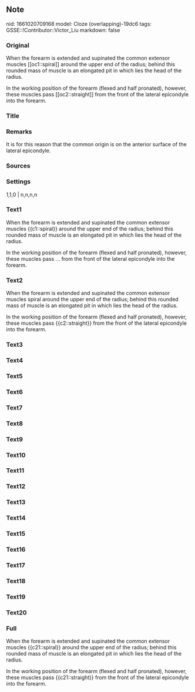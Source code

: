 ## Note
nid: 1661020709168
model: Cloze (overlapping)-19dc6
tags: GSSE::!Contributor::Victor_Liu
markdown: false

### Original
When the forearm is extended and supinated the common extensor
muscles [[oc1::spiral]] around the upper end of the radius; behind
this rounded mass of muscle is an elongated pit in which lies the
head of the radius.
<div>
  In the working position of the forearm (flexed and half
  pronated), however, these muscles pass [[oc2::straight]] from the
  front of the lateral epicondyle into the forearm.
</div>

### Title


### Remarks
It is for this reason that the common origin is on the anterior surface of the lateral epicondyle.

### Sources


### Settings
1,1,0 | n,n,n,n

### Text1
When the forearm is extended and supinated the common extensor
muscles {{c1::spiral}} around the upper end of the radius; behind
this rounded mass of muscle is an elongated pit in which lies the
head of the radius.
<div>
  In the working position of the forearm (flexed and half
  pronated), however, these muscles pass ... from the front of the
  lateral epicondyle into the forearm.
</div>

### Text2
When the forearm is extended and supinated the common extensor
muscles spiral around the upper end of the radius; behind this
rounded mass of muscle is an elongated pit in which lies the head
of the radius.
<div>
  In the working position of the forearm (flexed and half
  pronated), however, these muscles pass {{c2::straight}} from the
  front of the lateral epicondyle into the forearm.
</div>

### Text3


### Text4


### Text5


### Text6


### Text7


### Text8


### Text9


### Text10


### Text11


### Text12


### Text13


### Text14


### Text15


### Text16


### Text17


### Text18


### Text19


### Text20


### Full
When the forearm is extended and supinated the common extensor
muscles {{c21::spiral}} around the upper end of the radius; behind
this rounded mass of muscle is an elongated pit in which lies the
head of the radius.
<div>
  In the working position of the forearm (flexed and half
  pronated), however, these muscles pass {{c21::straight}} from the
  front of the lateral epicondyle into the forearm.
</div>
